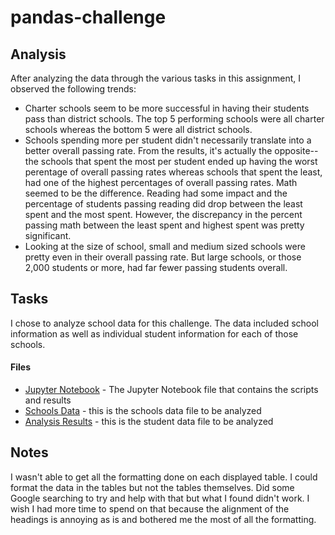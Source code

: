 # pandas-challenge

## Analysis

After analyzing the data through the various tasks in this assignment, I observed the following trends:

* Charter schools seem to be more successful in having their students pass than district schools. The top 5 performing schools were all charter schools whereas the bottom 5 were all district schools.
* Schools spending more per student didn't necessarily translate into a better overall passing rate. From the results, it's actually the opposite--the schools that spent the most per student ended up having the worst perentage of overall passing rates whereas schools that spent the least, had one of the highest percentages of overall passing rates. Math seemed to be the difference. Reading had some impact and the percentage of students passing reading did drop between the least spent and the most spent. However, the discrepancy in the percent passing math between the least spent and highest spent was pretty significant.
* Looking at the size of school, small and medium sized schools were pretty even in their overall passing rate. But large schools, or those 2,000 students or more, had far fewer passing students overall.


## Tasks

I chose to analyze school data for this challenge. The data included school information as well as individual student information for each of those schools.

#### Files

* [Jupyter Notebook](PyCitySchools/PyCitySchools_starter.jpynb) - The Jupyter Notebook file that contains the scripts and results
* [Schools Data](PyCitySchools/Resources/schools_complete.csv) - this is the schools data file to be analyzed
* [Analysis Results](PyCitySchools/Resources/students_complete.csv) - this is the student data file to be analyzed


## Notes

I wasn't able to get all the formatting done on each displayed table. I could format the data in the tables but not the tables themselves. Did some Google searching to try and help with that but what I found didn't work. I wish I had more time to spend on that because the alignment of the headings is annoying as is and bothered me the most of all the formatting.
